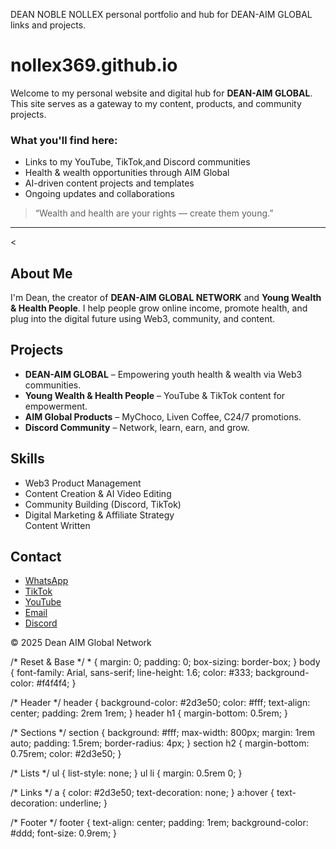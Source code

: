 DEAN NOBLE NOLLEX
personal portfolio and hub for DEAN-AIM GLOBAL links and projects.
# nollex369.github.io

Welcome to my personal website and digital hub for **DEAN-AIM GLOBAL**.  
This site serves as a gateway to my content, products, and community projects.

### What you'll find here:
- Links to my YouTube, TikTok,and Discord communities
- Health & wealth opportunities through AIM Global
- AI-driven content projects and templates
- Ongoing updates and collaborations

> “Wealth and health are your rights — create them young.”

---


<

  <section id="about">
    <h2>About Me</h2>
    <p>I'm Dean, the creator of <strong>DEAN-AIM GLOBAL NETWORK</strong> and <strong>Young Wealth &amp; Health People</strong>. I help people grow online income, promote health, and plug into the digital future using Web3, community, and content.</p>
  </section>

  <section id="projects">
    <h2>Projects</h2>
    <ul>
      <li><strong>DEAN-AIM GLOBAL</strong> – Empowering youth health & wealth via Web3 communities.</li>
      <li><strong>Young Wealth & Health People</strong> – YouTube & TikTok content for empowerment.</li>
      <li><strong>AIM Global Products</strong> – MyChoco, Liven Coffee, C24/7 promotions.</li>
      <li><strong>Discord Community</strong> – Network, learn, earn, and grow.</li>
    </ul>
  </section>

  <section id="skills">
    <h2>Skills</h2>
    <ul>
      <li>Web3 Product Management</li>
      <li>Content Creation & AI Video Editing</li>
      <li>Community Building (Discord, TikTok)</li>
      <li>Digital Marketing & Affiliate Strategy</li
       <li>Content Written                                            
    </ul> 
  </
  </section>

  <section id="contact">
    <h2>Contact</h2>
    <ul>
      <li><a href="https://wa.me/message/4YSYPJM4XUJYM1" target="_blank">WhatsApp</a></li>
      <li><a href="https://www.tiktok.com/@nollex1" target="_blank">TikTok</a></li>
      <li><a href="https://www.youtube.com/@YoungWealthHealthPeople" target="_blank">YouTube</a></li>
      <li><a href="mailto:chukwuv508@gmail.com">Email</a></li>
      <li><a href="https://discord.gg/Tvw9XDDV" target="_blank">Discord</a></li>
    </ul>
  </section>

  <footer>
    <p>&copy; 2025 Dean AIM Global Network</p>
  </footer>
</body>
</html>
/* Reset & Base */
* { margin: 0; padding: 0; box-sizing: border-box; }
body {
  font-family: Arial, sans-serif;
  line-height: 1.6;
  color: #333;
  background-color: #f4f4f4;
}

/* Header */
header {
  background-color: #2d3e50;
  color: #fff;
  text-align: center;
  padding: 2rem 1rem;
}
header h1 { margin-bottom: 0.5rem; }

/* Sections */
section {
  background: #fff;
  max-width: 800px;
  margin: 1rem auto;
  padding: 1.5rem;
  border-radius: 4px;
}
section h2 {
  margin-bottom: 0.75rem;
  color: #2d3e50;
}

/* Lists */
ul { list-style: none; }
ul li { margin: 0.5rem 0; }

/* Links */
a {
  color: #2d3e50;
  text-decoration: none;
}
a:hover { text-decoration: underline; }

/* Footer */
footer {
  text-align: center;
  padding: 1rem;
  background-color: #ddd;
  font-size: 0.9rem;
}
